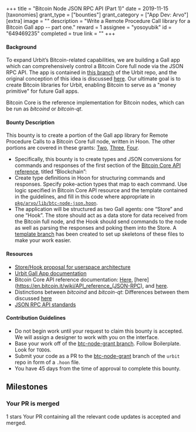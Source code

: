 +++
title = "Bitcoin Node JSON RPC API (Part 1)"
date = 2019-11-15
[taxonomies]
grant_type = ["bounties"]
grant_category = ["App Dev: Arvo"]
[extra]
image = ""
description = "Write a Remote Procedure Call library for a Bitcoin Gall app -- part one."
reward = 1
assignee = "yosoyubik"
id = "649469235"
completed = true
link = ""
+++

#### Background
To expand Urbit’s Bitcoin-related capabilities, we are building a Gall app which can comprehensively control a Bitcoin Core full node via the JSON RPC API. The app is contained in [this branch](https://github.com/urbit/urbit/tree/btc-node-grant) of the Urbit repo, and the original conception of this idea is discussed [here](https://github.com/urbit/arvo/pull/1052). Our ultimate goal is to create Bitcoin libraries for Urbit, enabling Bitcoin to serve as a "money primitive" for future Gall apps.

Bitcoin Core is the reference implementation for Bitcoin nodes, which can be run as _bitcoind_ or _bitcoin-qt_.

#### Bounty Description
This bounty is to create a portion of the Gall app library for Remote Procedure Calls to a Bitcoin Core full node, written in Hoon.  The other portions are covered in these grants: [Two](https://grants.urbit.org/bounties/1577544668-bitcoin-node-json-rpc-api-part-2), [Three](https://grants.urbit.org/bounties/312452925-bitcoin-node-json-rpc-api-part-3), [Four](https://grants.urbit.org/bounties/87854308-bitcoin-node-json-rpc-api-part-4).
* Specifically, this bounty is to create types and JSON conversions for commands and responses of the first section of the [Bitcoin Core API reference](https://bitcoincore.org/en/doc/0.18.0/ ), titled “Blockchain”:
* Create type definitions in Hoon for structuring commands and responses.  Specify poke-action types that map to each command.  Use logic specified in Bitcoin Core API resource and the template contained in the guidelines, and fill in this code where appropriate in [`pkg/arvo/lib/btc-node-json.hoon`](https://github.com/urbit/urbit/blob/9bb9b20c71a0a46edc6c52dd869017d3a51ede30/pkg/arvo/lib/btc-node-json.hoon).
* The application will be structured as two Gall agents: one “Store” and one “Hook”. The store should act as a data store for data received from the Bitcoin full node, and the Hook should send commands to the node as well as parsing the responses and poking them into the Store. A [template branch](https://github.com/urbit/urbit/tree/btc-node-grant) has been created to set up skeletons of these files to make your work easier.

#### Resources
* [Store/Hook proposal for userspace architecture](https://docs.google.com/document/d/1hS_UuResG1S4j49_H-aSshoTOROKBnGoJAaRgOipf54/edit?usp=sharing)
* [Urbit Gall App documentation](https://urbit.org/docs/learn/arvo/gall/)
* Bitcoin Core API reference documentation: [Here](https://bitcoincore.org/en/doc/0.18.0/), [here](https://en.bitcoin.it/wiki/API_reference_(JSON-RPC), and [here](https://bitcoin.org/en/developer-reference#remote-procedure-calls-rpcs).
* Distinctions between _bitcoind_ and _bitcoin-qt_: Differences between them discussed [here](https://bitcoin.stackexchange.com/questions/13368/whats-the-difference-between-bitcoind-and-bitcoin-qt-different-commands)
* [JSON RPC API standards](https://www.jsonrpc.org/specification)

#### Contribution Guidelines
* Do not begin work until your request to claim this bounty is accepted.  We will assign a designer to work with you on the interface.
* Base your work off of the [btc-node-grant branch](https://github.com/urbit/urbit/tree/btc-node-grant).  Follow Boilerplate.  Look for `TODO`s.
* Submit your code as a PR to the [btc-node-grant](https://github.com/urbit/urbit/tree/btc-node-grant) branch of the `urbit` repo in form of a `.hoon` file.
* You have 45 days from the time of approval to complete this bounty.

## Milestones


### Your PR is merged
1 stars
Your PR containing all the relevant code updates is accepted and merged.

    

